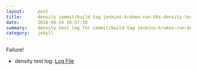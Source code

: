 ```yaml
---
layout:     post
title:      density commit/build tag jenkins-kraken-run-k8s-density-tests-118-3
date:       2016-08-24 16:57:38
summary:    density test log for commit/build tag jenkins-kraken-run-k8s-density-tests-118-3.
category:   jekyll
---
```


Failure!

- density test log: [Log File](http://s3-us-west-2.amazonaws.com/kraken-e2e-logs/density/jenkins-kraken-run-k8s-density-tests-118-3/build-log.txt)
